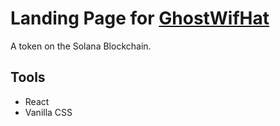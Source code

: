 # Landing Page for [GhostWifHat](https://x.com/ghostwifcoin)

A token on the Solana Blockchain.

## Tools

- React
- Vanilla CSS
